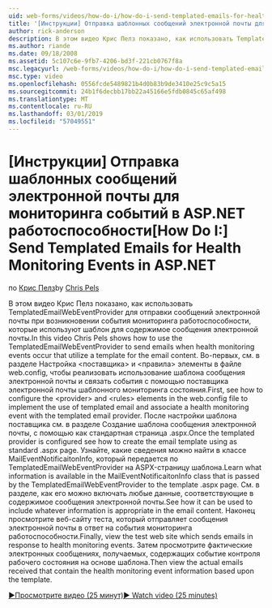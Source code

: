 ```yaml
---
uid: web-forms/videos/how-do-i/how-do-i-send-templated-emails-for-health-monitoring-events-in-aspnet
title: '[Инструкции] Отправка шаблонных сообщений электронной почты для мониторинга событий в ASP.NET работоспособности | Документация Майкрософт'
author: rick-anderson
description: В этом видео Крис Пелз показано, как использовать TemplatedEmailWebEventProvider для отправки сообщений электронной почты при возникновении события мониторинга работоспособности, использовать шаблон для t...
ms.author: riande
ms.date: 09/18/2008
ms.assetid: 5c107c6e-9fb7-4206-bd3f-221cb0767f8a
msc.legacyurl: /web-forms/videos/how-do-i/how-do-i-send-templated-emails-for-health-monitoring-events-in-aspnet
msc.type: video
ms.openlocfilehash: 0556fcde5489821b4d0b83b9de3410e25c9c5a15
ms.sourcegitcommit: 24b1f6decbb17bb22a45166e5fdb0845c65af498
ms.translationtype: MT
ms.contentlocale: ru-RU
ms.lasthandoff: 03/01/2019
ms.locfileid: "57049551"
---
```

<a name="how-do-i-send-templated-emails-for-health-monitoring-events-in-aspnet"></a><span data-ttu-id="e79f6-103">[Инструкции] Отправка шаблонных сообщений электронной почты для мониторинга событий в ASP.NET работоспособности</span><span class="sxs-lookup"><span data-stu-id="e79f6-103">[How Do I:] Send Templated Emails for Health Monitoring Events in ASP.NET</span></span>
====================
<span data-ttu-id="e79f6-104">по [Крис Пелз](https://twitter.com/chrispels)</span><span class="sxs-lookup"><span data-stu-id="e79f6-104">by [Chris Pels](https://twitter.com/chrispels)</span></span>

<span data-ttu-id="e79f6-105">В этом видео Крис Пелз показано, как использовать TemplatedEmailWebEventProvider для отправки сообщений электронной почты при возникновении события мониторинга работоспособности, которые используют шаблон для содержимое сообщения электронной почты.</span><span class="sxs-lookup"><span data-stu-id="e79f6-105">In this video Chris Pels shows how to use the TemplatedEmailWebEventProvider to send emails when health monitoring events occur that utilize a template for the email content.</span></span> <span data-ttu-id="e79f6-106">Во-первых, см. в разделе Настройка &lt;поставщика&gt; и &lt;правила&gt; элементы в файле web.config, чтобы реализовать использование шаблона сообщения электронной почты и связать события с помощью поставщика электронной почты шаблонного мониторинга состояния.</span><span class="sxs-lookup"><span data-stu-id="e79f6-106">First, see how to configure the &lt;provider&gt; and &lt;rules&gt; elements in the web.config file to implement the use of templated email and associate a health monitoring event with the templated email provider.</span></span> <span data-ttu-id="e79f6-107">После настройки шаблона поставщика см. в разделе Создание шаблона сообщения электронной почты, с помощью как стандартная страница .aspx.</span><span class="sxs-lookup"><span data-stu-id="e79f6-107">Once the templated provider is configured see how to create the email template using as standard .aspx page.</span></span> <span data-ttu-id="e79f6-108">Узнайте, какие сведения можно найти в классе MailEventNotificaitonInfo, который передается по TemplatedEmailWebEventProvider на ASPX-страницу шаблона.</span><span class="sxs-lookup"><span data-stu-id="e79f6-108">Learn what information is available in the MailEventNotificaitonInfo class that is passed by the TemplatedEmailWebEventProvider to the template .aspx page.</span></span> <span data-ttu-id="e79f6-109">См. в разделе, как его можно включать любые данные, соответствующие в содержимое сообщения электронной почты.</span><span class="sxs-lookup"><span data-stu-id="e79f6-109">See how it can be used to include whatever information is appropriate in the email content.</span></span> <span data-ttu-id="e79f6-110">Наконец просмотрите веб-сайту теста, который отправляет сообщения электронной почты в ответ на события мониторинга работоспособности.</span><span class="sxs-lookup"><span data-stu-id="e79f6-110">Finally, view the test web site which sends emails in response to health monitoring events.</span></span> <span data-ttu-id="e79f6-111">Затем просмотрите фактические электронных сообщениях, получаемых, содержащих событие контроля рабочего состояния на основе шаблона.</span><span class="sxs-lookup"><span data-stu-id="e79f6-111">Then view the actual emails received that contain the health monitoring event information based upon the template.</span></span>

[<span data-ttu-id="e79f6-112">&#9654;Просмотрите видео (25 минут)</span><span class="sxs-lookup"><span data-stu-id="e79f6-112">&#9654; Watch video (25 minutes)</span></span>](https://channel9.msdn.com/Blogs/ASP-NET-Site-Videos/how-do-i-send-templated-emails-for-health-monitoring-events-in-aspnet)
